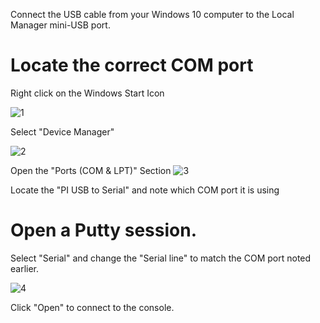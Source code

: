 <!-- 5.4 -->

Connect the USB cable from your Windows 10 computer to the Local Manager mini-USB port.

# Locate the correct COM port

Right click on the Windows Start Icon

![1](http://uplogix.com/support/docs/img/lm-user-guide/Windows10USB-Photo1.png)

Select "Device Manager"

![2](http://uplogix.com/support/docs/img/lm-user-guide/Windows10USB-Photo2.png)

Open the "Ports (COM & LPT)" Section
![3](http://uplogix.com/support/docs/img/lm-user-guide/Windows10USB-Photo3.png)

Locate the "PI USB to Serial" and note which COM port it is using

# Open a Putty session.

Select "Serial" and change the "Serial line" to match the COM port noted earlier.

![4](http://uplogix.com/support/docs/img/lm-user-guide/Windows10USB-Photo4.png)

Click "Open" to connect to the console.

